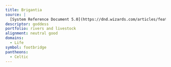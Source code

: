 ```yaml
---
title: Brigantia
source: |
  [System Reference Document 5.0](https://dnd.wizards.com/articles/features/systems-reference-document-srd)
descriptor: goddess
portfolio: rivers and livestock
alignment: neutral good
domains:
  - Life
symbol: footbridge
pantheons:
  - Celtic
---
```

